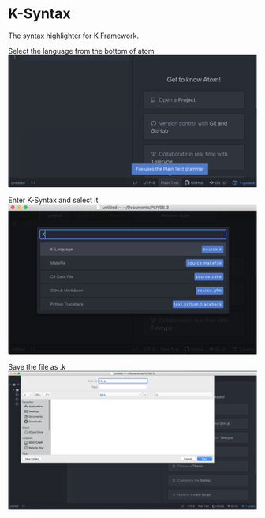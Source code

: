 # K-Syntax

The syntax highlighter for [K Framework](http://www.kframework.org/index.php/Main_Page). 

Select the language from the bottom of atom
![screen shot 2017-08-16 at 11 18 20 pm](https://github.com/vladbarbu/K-Syntax/blob/master/settings/1.png)

Enter K-Syntax and select it
![screen shot 2017-08-16 at 11 18 20 pm](https://github.com/vladbarbu/K-Syntax/blob/master/settings/2.png)

Save the file as .k
![screen shot 2017-08-16 at 11 18 20 pm](https://github.com/vladbarbu/K-Syntax/blob/master/settings/3.png)
